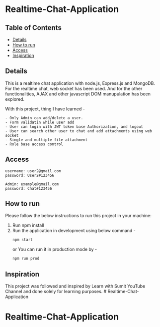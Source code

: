 # Realtime-Chat-Application
## Table of Contents

- [Details](#details) 
- [How to run](#how-to-run)
- [Access](#access)
- [Inspiration](#inspiration)

## Details
This is a realtime chat application with node.js, Express.js and MongoDB. For the realtime chat, web socket has been used. And for the other functionalities, AJAX and other javascript DOM manupulation has been explored. 

With this project, thing I have learned - 
```
- Only Admin can add/delete a user. 
- Form validatin while user add
- User can login with JWT token base Authorization, and logout
- User can search other user to chat and add attachments using web socket
- Single and multiple file attachment 
- Role base access control
```

## Access 
```
username: user2@gmail.com
password: User2#123456

Admin: example@gmail.com
password: Chat#123456
```

## How to run

Please follow the below instructions to run this project in your machine:

1. Run npm install
2. Run the application in development using below command -
   ```sh
   npm start
   ```
   or
   You can run it in production mode by -
   ```sh
   npm run prod
   ```
## Inspiration

This project was followed and inspired by Learn with Sumit YouTube Channel and done solely for learning purposes. # Realtime-Chat-Application
# Realtime-Chat-Application
